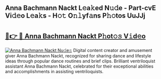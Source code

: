 ## Anna Bachmann Nackt L𝚎a𝚔ed N𝚞𝚍e - Part-cvE Vi𝚍𝚎o L𝚎a𝚔s - H𝚘𝚝 O𝚗𝚕yf𝚊ns P𝚑𝚘tos UuJJj

# <h2><a href="http://kf1exwf.oniu.top/?m=Anna+Bachmann+Nackt">🔗👉 🔴 Anna Bachmann Nackt P𝚑ot𝚘𝚜 V𝚒d𝚎o</a></h2>

[![Anna Bachmann Nackt Nu𝚍e𝚜](https://i.imgur.com/0qMVB7G.gif)](http://kf1exwf.oniu.top/?m=Anna+Bachmann+Nackt)
Digital content creator and amusement giver Anna Bachmann Nackt, recognized for sharing dance and lifestyle ideas through popular dance routines and brief clips. Brilliant ventriloquist assistant Anna Bachmann Nackt, celebrated for their exceptional abilities and accomplishments in assisting ventriloquists.  
